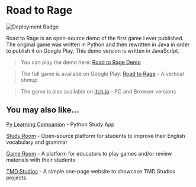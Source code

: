 # Road to Rage

![Deployment Badge](https://img.shields.io/badge/deployment-GitHub-black)

Road to Rage is an open-source demo of the first game I ever published. The original game was written in Python and then rewritten in Java in order to publish it on Google Play. This demo version is written in JavaScript.

>You can play the demo here: [Road to Rage Demo](https://tmdstudios.github.io/rtr/ 'Road to Rage Demo')

>The full game is availabe on Google Play: [Road to Rage](https://play.google.com/store/apps/details?id=com.wordpress.tmdstudios 'Road to Rage') - A vertical shmup

>The game is also available on [itch.io](https://tmd-studios.itch.io/ 'TMD Studios on itch.io') - PC and Browser versions

## You may also like...

[Py Learning Companion](https://play.google.com/store/apps/details?id=com.tmdstudios.python 'Py Learning Companion') - Python Study App

[Study Room](https://github.com/TMDStudios/StudyRoom 'Study Room') - Open-source platform for students to improve their English vocabulary and grammar

[Game Room](https://github.com/TMDStudios/GameRoom 'Game Room') - A platform for educators to play games and/or review materials with their students

[TMD Studios](https://tmdstudios.github.io 'TMD Studios') - A simple one-page website to showcase TMD Studios projects.
